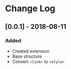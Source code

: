 # Change Log

## [0.0.1] - 2018-08-11

### Added

- Created extension
- Base structure
- Convert `<link>` to `<style>`

